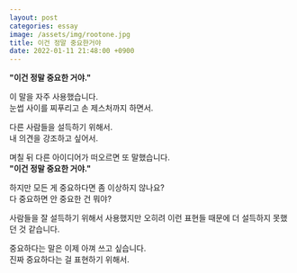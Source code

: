 ```yaml
---
layout: post
categories: essay
image: /assets/img/rootone.jpg
title: 이건 정말 중요한거야
date: 2022-01-11 21:48:00 +0900
---
```


**"이건 정말 중요한 거야."**

이 말을 자주 사용했습니다.  
눈썹 사이를 찌푸리고 손 제스처까지 하면서.

다른 사람들을 설득하기 위해서.  
내 의견을 강조하고 싶어서.

며칠 뒤 다른 아이디어가 떠오르면 또 말했습니다.  
**"이건 정말 중요한 거야."**

하지만 모든 게 중요하다면 좀 이상하지 않나요?  
다 중요하면 안 중요한 건 뭐야?

사람들을 잘 설득하기 위해서 사용했지만 오히려 이런 표현들 때문에 더 설득하지 못했던 것 같습니다.

중요하다는 말은 이제 아껴 쓰고 싶습니다.  
진짜 중요하다는 걸 표현하기 위해서.